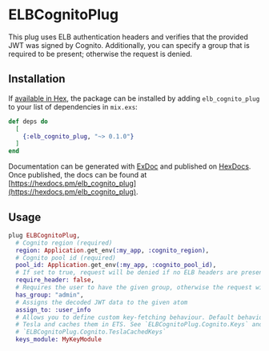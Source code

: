 # ELBCognitoPlug
This plug uses ELB authentication headers and verifies that the provided JWT was signed by Cognito.
Additionally, you can specify a group that is required to be present; otherwise the request is
denied.

## Installation

If [available in Hex](https://hex.pm/docs/publish), the package can be installed
by adding `elb_cognito_plug` to your list of dependencies in `mix.exs`:

```elixir
def deps do
  [
    {:elb_cognito_plug, "~> 0.1.0"}
  ]
end
```

Documentation can be generated with [ExDoc](https://github.com/elixir-lang/ex_doc)
and published on [HexDocs](https://hexdocs.pm). Once published, the docs can
be found at [https://hexdocs.pm/elb_cognito_plug](https://hexdocs.pm/elb_cognito_plug).

## Usage
```elixir
plug ELBCognitoPlug,
  # Cognito region (required)
  region: Application.get_env(:my_app, :cognito_region),
  # Cognito pool id (required)
  pool_id: Application.get_env(:my_app, :cognito_pool_id),
  # If set to true, request will be denied if no ELB headers are present. Defaults to true.
  require_header: false,
  # Requires the user to have the given group, otherwise the request will be denied
  has_group: "admin",
  # Assigns the decoded JWT data to the given atom
  assign_to: :user_info
  # Allows you to define custom key-fetching behaviour. Default behaviour pulls key from AWS with
  # Tesla and caches them in ETS. See `ELBCognitoPlug.Cognito.Keys` and 
  # `ELBCognitoPlug.Cognito.TeslaCachedKeys`
  keys_module: MyKeyModule
```
